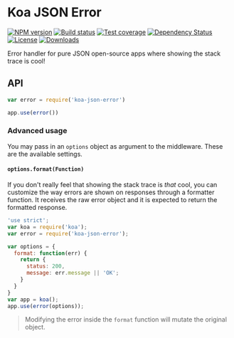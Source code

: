 # Koa JSON Error

[![NPM version][npm-image]][npm-url]
[![Build status][travis-image]][travis-url]
[![Test coverage][codecov-image]][codecov-url]
[![Dependency Status][david-image]][david-url]
[![License][license-image]][license-url]
[![Downloads][downloads-image]][downloads-url]

Error handler for pure JSON open-source apps where showing the stack trace is cool!

## API

```js
var error = require('koa-json-error')

app.use(error())
```

### Advanced usage
You may pass in an `options` object as argument to the middleware. These are the available settings.

#### `options.format(Function)`
If you don't really feel that showing the stack trace is _that_ cool, you can customize the way errors are shown on responses through a formatter function. It receives the raw error object and it is expected to return the formatted response.

```js
'use strict';
var koa = require('koa');
var error = require('koa-json-error');

var options = {
  format: function(err) {
    return {
      status: 200,
      message: err.message || 'OK';
    }
  }
}
var app = koa();
app.use(error(options));
```

> Modifying the error inside the `format` function will mutate the original object.

[npm-image]: https://img.shields.io/npm/v/koa-json-error.svg?style=flat-square
[npm-url]: https://npmjs.org/package/koa-json-error
[travis-image]: https://img.shields.io/travis/koajs/json-error/master.svg?style=flat-square
[travis-url]: https://travis-ci.org/koajs/json-error
[codecov-image]: https://img.shields.io/codecov/c/github/koajs/json-error/master.svg?style=flat-square
[codecov-url]: https://codecov.io/github/koajs/json-error
[david-image]: http://img.shields.io/david/koajs/json-error.svg?style=flat-square
[david-url]: https://david-dm.org/koajs/json-error
[license-image]: http://img.shields.io/npm/l/koa-json-error.svg?style=flat-square
[license-url]: LICENSE
[downloads-image]: http://img.shields.io/npm/dm/koa-json-error.svg?style=flat-square
[downloads-url]: https://npmjs.org/package/koa-json-error

